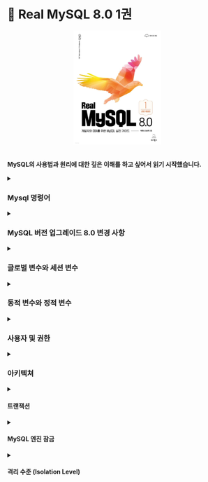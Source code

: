 # 📖 Real MySQL 8.0 1권

<div align = "center">
   <a href="https://www.yes24.com/Product/Goods/102819435">
<img src="https://raw.githubusercontent.com/buinq/imageServer/main/img/image-20230621184411106.png" alt="image-20230621184411106"  style="width:200px;"/>
  </a>
</div>

<br>

**MySQL의 사용법과 원리에 대한 깊은 이해를 하고 싶어서 읽기 시작했습니다.**



<details>

<summary><h3> Mysql 명령어 </h3></summary>



### 📌 cmd에서 접속

```
cmd> mysql -uroot -p //입력 후 패스워드 입력
```

<br>

### 📌 버전 확인

```sql
mysql> SELECT VERSION();
```

<br>

### 📌 데이터 베이스 확인

```sql
mysql> SHOW DATABASES;
```

<br>

### 📌 시스템 변수

```sql
SHOW GLOBAL VARIABLES; -- 시스템 변수 조회

SET 시스템변수=값 -- 시스템 변수 값 동적 변경 (GLOBAL 붙일 시 글로벌 변수에 적용)

SET PERSIST 시스템변수=값 -- 글로벌 변수 변경 및 설정 파일 반영

SET PERSIST_ONLY 시스템변수=값 -- 설정 파일에만 변경사항 적용

RESET PERSIST 시스템변수 -- SET PERSIST로 변경했던 사항 삭제, 현재 서버에는 적용되지 않음

```

<br>

### 📌 설정 파일 위치 및 순서 확인

MySQL은 단 하나의 설정 파일을 사용한다. 리눅스 혹은 유닉스의 경우 `my.cnf` 윈도우 계열은 `my.ini` 를 사용한다.

MySQL 서버는 지정된 여러 개의 디렉터리를 순차적으로 탐색하면서 처음 발견된 `my.cnf` 파일을 사용한다.

<br>

```
cmd> mysql --help // cmd 창에서 입력
```

위 명령어를 입력하면



```
Default options are read from the following files in the given order:
C:\WINDOWS\my.ini C:\WINDOWS\my.cnf C:\my.ini C:\my.cnf C:\Program Files\MySQL\MySQL Server 8.0\my.ini C:\Program Files\MySQL\MySQL Server 8.0\my.cnf
```

위와 같은 내용을 확인할 수 있다.

내 컴퓨터의 경우 `C:\WINDOWS\my.ini` 를 제일 우선적으로 참조한다.

<br>

### 📌 8.0 업그레이드 시 변경 사항 체크

```sql
-- mysqlcheck을 이용한 손상되거나 호환되지 않는 파일 확인
cmd> mysqlcheck -u root -p --all-databases --check-upgrade

-- 외래키 이름 길이 체크
mysql> SELECT TABLE_SCHEMA, TABLE_NAME FROM information_schema.TABLES WHERE TABLE_NAME IN  
(SELECT LEFT(SUBSTR(ID,INSTR(ID,'/')+1),INSTR(SUBSTR(ID,INSTR(ID,'/')+1),'_ibfk_')-1) 
FROM information_schema.INNODB_SYS_FOREIGN
WHERE LENGTH(SUBSTR(ID,INSTR(ID,'/')+1))> 64);

-- 공용 테이블 스페이스에 저장된 파티션이 있는지 체크
mysql> SELECT DISTINCT NAME, SPACE, SPACE_TYPE FROM information_schema.INNODB_SYS_TABLES
WHERE NAME LIKE '%#P#%' AND SPACE_TYPE NOT LIKE '%Single%';
```

<br>

### 📌 기본 인증 방식을 Native Authentication 으로 변경

```sql
SET GLOBAL default_authentication_plugin="mysql_native_password"
```

<br>

### 📌 비밀번호 변경 및 2중 비밀번호 설정

```sql
-- 비밀번호 변경
mysql> ALTER USER 'root'@'localhost' IDENTIFIED BY 'new_password';

-- 기존 비밀번호를 세컨더리 비밀번호로 설정하고 변경
mysql> ALTER USER 'root'@'localhost' IDENTIFIED BY 'new_password' RETAIN CURRENT PASSWORD;

-- 세컨더리 비밀번호 삭제
mysql> ALTER USER 'root'@'localhost' DISCARD OLD PASSWORD;


```

<br>

### 📌 권한 부여

```sql
GRANT 권한 ON 스키마.테이블 TO 'user'@'localhost'
```

<br>

### 📌 버퍼 풀 상태 백업 및 복구

```sql
-- 서버 셧다운 전에 버퍼 풀 상태 백업
mysql> SET GLOBAL innodb_buffer_pool_dump_now=ON;

-- 서버 재시작후, 백업된 버퍼 풀 상태 복구
mysql> SET GLOBAL innodb_buffer_pool_dload_now=ON;
```









</details>


<details>

<summary><h3> MySQL 버전 업그레이드 8.0 변경 사항</h3></summary>



1️⃣ 사용자 인증 방식 변경

Caching SHA-2 Authentication 인증 방식이 기본 인증 방식으로 바뀌었다.

단, MySQL 5.7에 존재했던 계정은 여전히 Native Authentication 인증 방식을 사용한다.

만약 Native Authentication을 계속 사용하고자 한다면, MySQL 서버를 시작할 때

```
--default-authentication-plugin=mysql_native_password
```

위 파라미터를 활성화 해야한다.

<br>

2️⃣ 외래키 이름의 길이

MySQL 8.0 에서는 외래키 이름이 64글자로 제한된다.

<br>

3️⃣  인덱스 힌트

이전 버전에서 사용되던 인덱스 힌트가 있다면 성능 테스트를 수행해야한다. 8.0 부터는 성능 저하를 유발할 수 있기 때문이다.

<br>

그 외, 호환되지 않은 파일 혹은 파티션의 각 테이블 스페이스를 공용 테이블 스페이스에 저장 불가



> 📌 **업그레이드 제약 사항**
>
>  **동일 메이저 버전**에서 **마이너 버전 간 업그레이드**는 데이터 파일 변경 없이 진행되며, **여러 버전을 건너뛰어서 업그레이드하는 것도 허용**.
>
> 단, **메이저 버전 간** 업그레이드는 반드시 🚨 **직전 버전에서만 업그레이드 허용**



</details>

<details>

<summary><h3> 글로벌 변수와 세션 변수</h3></summary>

MySQL 서버는 설정 파일(ex.`my.cnf`)의 내용을 읽어 메모리나 작동 방식을 초기화하고, 접속된 사용자를 제어하기 위해 값을 별도로 저장해둔다.

이러한 값을 **시스템 변수** 라고 한다.

시스템 변수는 적용 범위에 따라 글로벌 변수와 세션 변수로 나뉘고, 동시에 존재하는 경우는 `Var Scope` 가 `Both` 이다.

<br>

**글로벌 변수**는 하나의 MySQL 서버 인스턴스에서 전체적으로 영향을 미치는 시스템 변수를 의미한다.

예로, MySQL 서버에서 단 하나만 존재하는 InnoDB 버퍼 풀 크기(innodb_buffer_pool_size)가 있다.

<br>

**세션 변수**는 클라이언트가 서버에 접속할 때 기본으로 부여하는 옵션의 기본값을 제어하는 데 사용된다.

기본값은 글로벌 변수이며, 각 클라이언트가 설정하는 값은 세션 변수가 된다.

예로, 쿼리 단위로 자동 커밋을 수행할지 여부를 결정하는 `autocommit` 변수가 있다.

</details>


<details>

<summary><h3> 동적 변수와 정적 변수</h3></summary>

서버가 기동 중인 상태에서 변경 가능하면 동적 변수, 불가능하면 정적 변수이다.

기본적으로는 설정 파일을 바탕으로 시스템 변수가 정해지지만, 서버를 재시작하지 않고도 `SET` 명령어로 변수 값을 변경할 수 있다.

다만, 이렇게 변경된 값은 기동 중인 인스턴스에서만 반영되고 설정 파일 내용은 바뀌지 않는다.

<br>

💡 MySQL 8.0 부터는 `SET PERSIST` 명령을 이용하면 **실행 중인 서버의 변수를 변경하면서 설정 파일로도 기록**된다고 한다.

만약, **현재 서버에는 적용하지 않고 설정 파일에만 적용**하고 싶다면, `SET PERSIST_ONLY` 명령어를 사용하면 된다.

단, `SET PERSIST` 는 글로벌 변수에만 적용된다.

<br>

`SET GLOBAL 변수명=값`  과 같이 입력하면 글로벌 변수를 변경하고 `GLOBAL` 을 생략하면 세션 변수를 조회하고 변경한다.

</details>

<details>

<summary><h3> 사용자 및 권한 </h3></summary>

<details>

<summary><h4> 📌 계정 생성</h4></summary>

시스템 계정은 데이터베이스 서버 관리자를 위한 계정이다.

계정 관리 · 다른 세션 또는 그 세션에서 실행 중인 쿼리 강제 종료 · 스토어드 프로그램 생성 시 DEFINER를 타 사용자로 설정을 할 수 있다.

MySQL 5.7 버전 까지는 `GRANT` 명령으로 권한의 부여와 동시에 계정 생성이 가능했다.

하지만, 8.0 버전 부터는 **`CREATE USER` 명령으로 생성하고, `GRANT` 명령은 권한 부여 역할로 구분해서 실행하도록 바뀌었다.**

<br>

계정을 생성하는 예시는 다음과 같다.

```sql
CREATE USER 'user'@'%'
IDENTIFIED WITH 'mysql_native_password' BY 'password'
REQUIRE NONE
PASSWORD EXPIRE INTERVAL 30 DAY
ACCOUNT UNLOCK
PASSWORD HISOTRY DEFAULT 
PASSWORD REUSE INTERVAL DEFAULT
PASSWORD REQUIRE CURRENT DEFAULT;
```

<br>

1️⃣  IDENTIFIED WITH

사용자의 인증 방식과 비밀번호를 설정한다.

`mysql_native_password` 인증 방식은 5.7 버전까지 기본으로 사용되던 방식이다.

8.0 부터는 `caching_sha2_password` 방식이 기본 인증 방식이지만, 이 인증 방식을 사용하기 위해서는 SSL/TLS 또는 RSA 키페어를 반드시 사용해야한다.

따라서 클라이언트에서 접속할 때 SSL 옵션을 활성화해야한다.

<br>

2️⃣ REQUIRE

SSL/TLS 채널을 사용할지 여부를 설정

<br>

3️⃣  PASSWORD EXPIRE

비밀번호의 유효 기간을 설정하는 옵션이다.

별도로 명시하지 않으면 `default_password_lifetime` 변수에 저장된 값으로 설정된다.

`NEVER` , `INTERVAL n DAY`(유효기간을 오늘부터 n일자로) 등 옵션이 있다.

<br>

4️⃣  PASSWORD HISTORY

한 번 사용했던 비밀번호를 사용하지 못하게 하는 설정이다.

`password_history` 시스템 변수에 저장된 개수만큼 이력을 저장한다.

`PASSWORD HISTORY n` 과 같은 방식으로 개수를 지정할 수 있다.

<br>

5️⃣  PASSWORD REUSE INTERVAL

한 번 사용했던 비밀번호 재사용 금지 기간을 설정하는 옵션이다.

<br>

6️⃣  PASSWORD REQUIRE

비밀번호가 만료되어 새로운 비밀번호로 변경할 때, 현재 비밀번호를 필요로 할지 말지를 결정하는 옵션이다.

<br>

7️⃣  ACCOUNT LOCK / UNLOCK

계정 생성 시 또는 `ALTER USER` 명령을 사용해 **계정 정보를 변경할 때** 계정을 사용하지 못하게 잠글지 여부를 결정




</details>


<details>

<summary><h4> 고수준 비밀번호</h4></summary>



```sql
// validate_password 컴포넌트 설치
mysql> INSTALL COMPONENT 'file://component_validate_password';

// validate_password 컴포넌트가 제공하는 시스템 변수 확인
mysql> show global variables like 'validate_password%';
+--------------------------------------+--------+
| Variable_name                        | Value  |
+--------------------------------------+--------+
| validate_password.check_user_name    | ON     |
| validate_password.dictionary_file    |        |
| validate_password.length             | 8      |
| validate_password.mixed_case_count   | 1      |
| validate_password.number_count       | 1      |
| validate_password.policy             | MEDIUM |
| validate_password.special_char_count | 1      |
+--------------------------------------+--------+
```

`validate_password_policy` 의 경우 `LOW` 는 비밀번호의 길이만 검증, `MEDIUM`은 길이와 숫자, 대소문자, 특수문자의 배합을 검증

`STRONG` 은 금칙어가 포함되어있는지 까지 검증한다.

이러한 금칙어는 `validate_password.dictionary_file` 시스템 변수에 금칙어가 저장된 `txt` 파일을 등록하면 된다.



</details>

<details>

<summary><h4> 역할(Role)</h4></summary>

MySQL에서 역할(Role) 은 계정과 유사한데, 계정에게 특정 권한을 묶어서 부여하는 방법이다.

```sql
mysql> CREATE ROLE role_emp_read, role_emp_write;

mysql> GRANT SELECT ON employees.* TO role_emp_read;
mysql> GRANT INSERT, UPDATE, DELETE ON employees.* TO role_emp_write;

mysql> GRANT role_emp_read TO 계정@'localhost';

mysql> SET ROLE 'role_emp_read';
```

위와 같이, 빈 껍데기 형태의 역할을 CREATE 한다.

그리고, 각 역할에 적절한 권한을 부여한다.

권한이 있는 역할은 계정에 부여하면, 역할이 갖는 권한을 계정이 갖게 된다.

그리고 `SET ROLE` 명령어로 활성화 시켜주어야 한다.

참고로, 계정이 로그아웃되면 역할이 비활성화되는데

`SET GLOBAL activate_all_roles_on_login=ON;` 명령어로 자동 활성화를 설정해둘 수 있다.



</details>


</details>

<details>
<summary><h3> 아키텍쳐 </h3></summary>

<details>

<summary><h4> MySQL 서버</h4></summary>

<img src="https://raw.githubusercontent.com/buinq/imageServer/main/img/image-20230628063130405.png" alt="image-20230628063130405" style="width:500px;" />

MySQL 서버는 크게 ***MySQL 엔진***과 ***스토리지 엔진***으로 구분할 수 있다.

MySQL 엔진이 운전자라면 스토리지 엔진은 자동차 역할이라고 할 수 있다.

그리고 운전대에 해당하는 역할을 ***핸들러*** 라고 표현하는데, MySQL 엔진이 스토리지 엔진에게 명령할 때 사용하는 것이다.

MySQL 엔진은 요청된 SQL 문장을 분석하거나 최적화하는 등 DBMS의 두뇌에 해당하는 처리를 수행한다.

실제 데이터를 디스크 스토리지에 저장하거나 데이터를 읽어오는 역할은 스토리지 엔진이 전담한다.



<br>



<img src="https://raw.githubusercontent.com/buinq/imageServer/main/img/image-20230628064315731.png" alt="image-20230628064315731" style="width:500px;" />

MySQL은 스레드 기반으로 동작한다.

`FOREGROUND` 와 `BACKGROUND` 스레드가 존재한다.

<br>

`FOREGROUND` 스레드는 서버에 접속된 클라이언트 수만큼 존재하고 **각 클라이언트 사용자가 요청하는 쿼리 문장을 처리**한다.

작업을 마치고 커넥션을 종료하면 담당하던 스레드는 스레드 캐시로 돌아간다.

스레드 캐시에 유지할 수 있는 최대 스레드 개수는 `thread_cache_size` 변수로 설정한다.

데이터를 데이터 버퍼나 캐시로부터 가져오며, 버퍼나 캐시가 없는 경우에는 직접 디스크의 데이터나 인덱스 파일로부터 데이터를 읽어와서 작업을 처리한다.

<br>

`BACKGROUND` 스레드는 **로그를 디스크에 기록하는 로그 스레드와 데이터를 디스크로 내려쓰는 작업을 처리하는 쓰기 스레드 역할이 주 역할**이다.

`innodb_write_io_threads` 와 `innodb_read_io_threads` 시스템 변수로 스레드의 개수를 설정한다.

<br>

MySQL에서 사용되는 메모리 공간은 크게 **글로벌 메모리 영역**과 **로컬 메모리 영역**으로 구분할 수 있다.

글로벌 메모리 영역은 모든 스레드에 공유되고 일반적으로 하나의 메모리 공간만 할당된다.

로컬 메모리 영역은 MySQL 서버상에 존재하는 클라이언트 스레드가 쿼리를 처리하는 데 사용하는 메모리 영역이다.

<br>

</details>





<details>

<summary><h4> 쿼리 실행 구조</h4></summary>

<img src="https://raw.githubusercontent.com/buinq/imageServer/main/img/image-20230704160520887.png" alt="image-20230704160520887" style="zoom:80%;" />



**쿼리 파서**는 사용자 요청으로 들어온 쿼리 문장을 MySQL이 인식할 수 있는 최소 단위의 어휘로 분리해내는 작업을 한다. 이 과정에서 문법 오류를 발견할 수 있다.

**전처리기**는 쿼리 문장에 구조적인 문제점이 있는지 확인한다. 각 토큰을 테이블 이름이나 칼럼 이름 또는 내장 함수와 같은 개체를 매핑해 존재 여부와 접근 권한 등을 확인한다.

**옵티마이저**는 DBMS의 두뇌에 해당한다. 쿼리를 가장 빠르게 처리하기 위한 판단을 한다.

**실행 엔진**은 핸들러(스토리지 엔진)에게 작업을 요청하고 결과를 받아 다시 처리하는 역할을 수행한다.

**핸들러(스토리지 엔진)**은 MySQL 서버 말단에서 실행 엔진의 요청에 따라 데이터를 디스크로 저장하고 디스크로부터 읽어 오는 역할을 한다. MyISAM 혹은 InnoDB가 있다.

</details>





<details>

<summary><h4> 스레드 풀</h4></summary>

엔터프라이즈 에디션을 스레드 풀 기능을 제공하지만 커뮤니티 에디션은 Percona Server 라는 플러그인 형태로 작동하게 구현되어 있다.

스레드 풀은 내부적으로 사용자의 요청을 처리하는 스레드 개수를 줄여서 동시 처리되는 요청이 많다 하더라도 **CPU가 제한된 개수의 스레드 처리에만 집중하도록 해서 서버의 자원 소모를 줄이는 것이 목적**이다.

단, 스케줄링 과정에서 CPU 시간을 제대로 확보하지 못하는 경우에는 쿼리 처리가 더 느려지는 사례도 발생할 수 있다.  

<br>

MySQL 서버가 처리해야할 요청이 생기면 스레드 풀로 처리를 이관하는데,  

만약 스레드 풀이 처리 중인 작업이 있는 경우 `thread_poll_stall_limit` 에 정의된 밀리초만큼 여유가 있는 스레드를 기다리고  

`thread_poll_oversubscribe` 시스템 변수(기본값 3)에 설정된 개수만큼 추가로 더 받아들여서 처리한다.  

이 값이 너무 크면 스케줄링해야 할 스레드가 많아져서 비효율적으로 작동할 수 있다. 

<br>

Percona Server의 스레드 풀 플러그인은 특정 트랜잭션이나 쿼리를 우선적으로 처리할 수 있는 기능도 제공한다.

</details>



<details>

<summary><h4> InnoDB 스토리지 엔진 아키텍처</h4></summary>

1️⃣   프라이머리 키에 의한 클러스터링

***InnoDB***는 MySQL에서 사용할 수 있는 스토리지 엔진 중 거의 유일하게 **레코드 기반의 잠금을 제공**하며, 그 때문에 높은 동시성 처리가 가능하고 안정적이며 성능이 뛰어나다.

모든 테이블은 기본적으로 프라이머리 키를 클러스터링 인덱스로 사용하여 범위 스캔을 빨리 처리할 수 있다.

<br>

2️⃣   외래 키 지원

**외래 키** 기능을 지원한다.

부모 테이블과 자식 테이블 모두 해당 칼럼에 인덱스 생성이 필요하고 

데이터 변경 시 부모 테이블이나 자식 테이블에 데이터가 있는지 체크해야하기 때문에 

잠금이 여러 테이블로 전파되어 데드락이 발생할 수 있으므로 주의해야한다.

`foreign_key_checks` 변수를 `OFF` 로 설정하면 외래 키 관계에 대한 체크 작업을 일시적으로 멈출 수 있다. 

<br>

3️⃣   MVCC(Multi Version Concurrency Control)

디스크에 있는 데이터를 변경하면 버퍼 풀에는 변경된 레코드가 보관되고, 언두 로그(Undo log)에는 변경 되기 전 레코드가 보관된다.

이 상황에서 격리 수준이 READ_UNCOMMITTED인 경우에는 버퍼 풀에 변경된 사항을 반환하고 

그 외에는 변경되기 전 데이터가 있는 언두 영역의 데이터를 반환한다.

<br>

이 상황에서 Commit 이 이루어지면 버퍼 풀에 있는 데이터가 디스크에 반영되고 Rollback을 실행하면 언두로그에 있는 데이터를 버퍼 풀로 다시 복구한다.

<br>

즉, **하나의 레코드에 대해 2개의 버전이 유지되고, 필요에 따라 어느 데이터가 보여지는지 여러 가지 상황에 따라 달라지는 구조를 MVCC**라 한다.

MVCC의 InnoDB 버퍼와 언두 로그 방식이 잠금 없이 일관된 읽기를 할 수 있도록 해준다.

<br>

4️⃣   자동 데드락 감지

데드락 감지 스레드가 주기적으로 교착 상태에 빠진 트랜잭션들을 찾아서 그 중 하나를 강제 종료한다.

이때, **트랜잭션의 언두 로그 레코드를 더 적게 가진 트랜잭션**이 롤백의 대상이 된다.

`innodb_table_locks` 변수를 활성화 하면 테이블 레벨의 잠금까지 감지할 수 있으므로, 특별한 이유가 없다면 활성화 하는 것이 좋다.

<br>

동시 처리 스레드가 매우 많아져서 각 트랜잭션이 가진 잠금의 개수가 많아지면 많은 CPU 자원을 소모하고 서비스 처리 속도에 악영향을 줄 수 있다.

이런 경우에는, `innodb_deadlock_detect` 를 `OFF`로 설정하면 데드락 감지 스레드는 작동하지 않는다.

따라서, 데드락 상황이 발생하면 무한정 대기하게 될 것이다.

대신, `innodb_lock_wait_timeout` 변수를 활성화 하면, 이런 데드락 상황에서 일정 시간이 지나면 자동으로 요청이 실패하고 에러를 반환하도록 할 수 있다.

<br>

5️⃣   자동화된 장애 복구

InnoDB 데이터 파일은 기본적으로 MySQL 서버가 시작될 때 항상 자동 복구를 수행한다.

자동 복구될 수 없는 손상이 있다면 자동 복구를 멈추고 MySQL 서버는 종료돼 버린다.

<br>

이런 경우 `innodb_force_recovery` 시스템 변수를 설정해서 서버를 시작해야한다. (로그 파일 손상 시 6, 데이터 파일 손상시 1)

InnoDB 스토리지 엔진이 데이터 파일이나 로그 파일의 손상 여부 검사 과정을 선별적으로 진행할 수 있게 한다. 

<br>

MySQL 서버가 기동되고 InnoDB 테이블이 인식된다면 `mysqldump`를 이용해 백업하고 그 데이터로 다시 MySQL 서버의 DB와 테이블을 생성하는 것이 좋다.

<br>

6️⃣   InnoDB 버퍼 풀

 InnoDB 스토리지 엔진에서 가장 핵심적인 부분이다.

**디스크 데이터 파일이나 인덱스 정보를 메모리에 캐시해 두는 공간**이다.

쓰기 작업을 지연시켜 일괄 작업으로 처리할 수 있게 해주는 버퍼 역할도 같이 한다.

`innodb_buffer_pool_size` 변수로 크기를 설정할 수 있으며, 동적으로 버퍼풀의 크기를 확장할 수 있다.

<br>

내부 잠금 경합을 줄이기 위해 버퍼 풀을 여러 개로 쪼개어 관리하는데, `innodb_buffer_pool_instances` 변수로 설정할 수 있다.

전체 메모리가 1GB 미만 인경우는 1개이고, 기본적으로 8개로 초기화된다.

<br>

📌 **버퍼 풀의 구조**

버퍼 풀은 LRU 리스트와 플러시 리스트, 프리 리스트라는 3개의 자료구조를 관리한다.

**프리 리스트**는 비어있는 페이지들의 목록이며, 사용자의 쿼리가 새롭게 디스크의 데이터 페이지를 읽어와야 하는 경우 사용된다.

**LRU 리스트**는 디스크로부터 한 번 읽어온 페이지를 최대한 오랫동안 InnoDB 버퍼풀의 메모리에 유지해서 디스크 읽기를 최소화하는 것이다.

**플러시 리스트**는 디스크로 동기화되지 않은 데이터를 가진 더티 페이지의 변경 시점 기준의 페이지 목록을 관리한다.

일단 한번 변경이 가해진 데이터 페이지는 플러시 리스트에 관리되고 특정 시점이 되면 디스크로 기록된다.

<br>

데이터가 변경되면 변경 내용을 **리두 로그**에 기록하고 **버퍼 풀의 데이터 페이지**에도 변경 내용을 반영한다. 

따라서, 리두 로그의 각 엔트리는 특정 버퍼 풀의 데이터 페이지와 연결된다.

💡 InnoDB 버퍼 풀의 데이터 캐싱 기능과 쓰기 버퍼링 두 가지 기능을 향상시키려면 버퍼 풀의 메모리 공간만 키운다고 해결되지 않는다.

<br>



📌 **플러시 리스트 플러시**

InnoDB는 리두 로그 공간 재활용을 위해 주기적으로 오래된 리두 로그 공간을 비워야 한다.

리두 로그 공간이 지워지려면 반드시 더티 페이지가 먼저 디스크로 동기화 되어야 한다.

이때, **플러시 리스트 플러시 함수를 호출**해서 **오래전에 변경된 데이터 페이지 순서대로 디스크에 동기화**하는 작업을 수행한다.

한번에 **얼마나 많은 더티 페이지를 디스크로 기록**하느냐에 따라 **사용자의 쿼리 처리가 악영향을 받지 않으면서 부드럽게 처리**된다. 

<br>

📌 **LRU 리스트 플러시**

사용빈도가 낮은 데이터 페이지들을 제거해서 새로운 페이지들을 읽어올 공간이 필요하다.

이때, **LRU 리스트 플러시 함수**가 사용된다.

더티 페이지는 디스크에 동기화되고, 클린 페이지는 즉시 프리 리스트로 페이지를 옮긴다.

<br>

7️⃣   Double Write Buffer

**더티 페이지가 디스크로 잘 동기화 되었는지 확인하기 위해 존재한다.**

Double Write 버퍼에 더티 페이지를 기록하고 디스크에 쓰기를 실행한다.

동기화 작업 중간에 시스템 오류로 작업이 중단되면, **InnoDB는 재시작될 때 항상 Double Write 버퍼의 내용과 데이터 파일의 페이지들을 모두 비교**해서

다른 내용을 담고 있는 페이지가 있으면 **Double Write 버퍼의 내용을 데이터 파일의 페이지로 복사**한다.

<br>

8️⃣   언두로그

언두 로그는 특정 데이터가 변경되면, 변경되기 전 데이터를 보관한다.

이 언두 로그의 내용을 보여주느냐에 따라 트랜잭션 격리 수준을 분리할 수 있다.

트랜잭션이 하나라도 진행 중이면 언두 로그는 계속 보존되므로, 오랫동안 특정 트랜잭션이 방치되면 언두 로그 저장 공간이 계속 증가하므로 성능이 저하될 수 있다.

언두 로그 공간이 남는 것은 크게 문제가 되지 않지만, 부족한 경우에는 트랜잭션을 시작할 수 없는 심각한 문제가 발생하므로 조심해야한다.

<br>

9️⃣    체인지 버퍼

데이터 변경 시, 인덱스를 업데이트 하는 작업도 필요하다.

변경해야할 인덱스 페이지가 버퍼 풀에 있으면 바로 업데이트를 수행하지만, 디스크로부터 읽어와서 업데이트를 하는 경우에는 임시 공간에 저장해두는데

이 임시 공간이 체인지 버퍼이다.

<br>

🔟   리두로그

**서버가 비정상적으로 종료되었을 때, 데이터 파일에 기록되지 못한 데이터를 잃지 않게 해주는 안전장치**다.

데이터 변경 내용을 리두 로그에 먼저 기록하여, 비정상 적인 종료 시 기록해놓은 리두 로그를 이용해 복구한다.

**커밋됐지만 데이터 파일에 기록되지 않은 데이터**는 리두 로그에 저장된 데이터를 다시 기록하면 해결할 수 있다.

<br>

트랜잭션이 커밋되면 즉시 디스크로 기록되도록 해야 서버가 비정상적으로 종료됐을 때, 

장애 직전까지의 트랜잭션 커밋 내용이 리두 로그에 기록될 수 있고, 장애 직전 시점으로 복구할 수 있다.

<br>

대용량 데이터를 한번에 적재하는 경우 리두 로그를 비활성화해서 데이터의 적재 시간을 단축시키는 경우도 있다.

단, 비활성화했다면 작업이 끝난 후 꼭 활성화해야한다.

<br>

1️⃣1️⃣   어댑티브 해시 인덱스

사용자가 수동으로 생성하는 인덱스가 아니라 InnoDB 스토리지 엔진에서 사용자가 자주 요청하는 데이터에 대해 자동으로 생성하는 인덱스이다.

어댑티브 해시 인덱스는 B-Tree 검색 시간을 줄여주기 위해 도입된 기능이다.

자주 읽히는 데이터 페이지의 키 값을 해시 인덱스로 만들고 즉시 찾아갈 수 있어 B-Tree 의 루트 노드부터 리프 노드까지 찾아가는 비용이 없어져 성능이 빨라진다.

따라서, 어댑티브 해시 인덱스는 버퍼 풀에 올려진 데이터 페이지에 대해서만 관리된다.

<br>

어댑티브 해시 인덱스는 데이터 페이지를 메모리 내에서 접근하는 것을 더 빠르게 만드는 기능이기 때문에 데이터 페이지를 디스크에서 읽어오는 경우가 빈번하면 큰 도움을 받지 못한다.

</details>



</details>







<details>

<summary><h4> 트랜잭션 </h4></summary>

트랜잭션은 DB에 요청하는 작업의 단위이며 데이터의 정합성을 보장하기 위한 기능이다.

하나의 트랜잭션 안에는 여러개의 질의가 있을 수 있으며, 하나의 트랜잭션이 가진 질의들은 모두 적용되거나 모두 적용되지 않아야 ACID의 A(원자성)을 보장할 수 있다.

원자성을 보장하지 않으면 쿼리 중 일부라도 오류가 발생하는 경우에 부분 업데이트 현상이 발생하고, 다시 작업 전 상태로 돌려야하는 처리 작업이 추가될 수 있다.

트랜잭션의 범위는 기능에 맞게 묶고 범위를 최소화하는 것이 좋다.

데이터를 읽거나 메일 전송과 같은 부가기능이 묶여있으면 장애가 전파되어 DB가 정상적으로 동작하지 않을 수 있기 때문이다.

참고로, MyISAM 의 경우 트랜잭션을 지원하지 않으며 InnoDB의 경우 트랜잭션을 지원한다.

</details>





<details>

<summary><h4> MySQL 엔진 잠금 </h4></summary>

MySQL은 MySQL 엔진과 스토리지 엔진으로 나뉘어 진다고 했다.

MySQL 엔진 잠금은 모든 스토리지 엔진에 영향을 미치는 잠금이다.



1️⃣    **글로벌 락**

글로벌 락(GLOBAL LOCK)은 `FLUSH TABLES WITH READ LOCK` 명령으로 획득할 수 있고 가장 범위가 큰 잠금이다.

한 세션에서 글로벌 락을 획득하면 다른 세션에서 `SELECT` 를 제외한 대부분의 DDL 문장이나 DML 문장을 실행하는 경우 락이 해제될 때까지 대기 상태로 남는다.

InnoDB 같은 경우에는 트랜잭션을 지원하기 때문에, 모든 데이터 변경 작업을 멈추는 글로벌 락을 쓰기엔 비효율적이라서 백업 락이 도입되었다.

백업락은 백업 작업이 진행되는 동안에 다른 트랜잭션은 해당 테이블에 대한 수정 작업을 진행할 수 없다.

<br>

2️⃣    **테이블 락**

테이블 락은 개별 테이블 단위로 설정되는 잠금이다.

명시적으로도 사용할 수 있고 묵시적으로도 사용할 수 있다.

`LOCK TABLES table_name [ READ | WRITE ]` 명령으로 획득할 수 있으며, `UNLOCK TABLES` 명령으로 잠금을 반납할 수 있다.

<br>

묵시적인 테이블 락은 데이터를 변경하는 쿼리를 실행하면 발생하고, 쿼리가 완료된 후 자동 해제된다.

InnoDB의 경우 레코드 기반의 잠금을 지원하기 때문에, 대부분의 데이터 변경(DML) 쿼리에서는 무시되고 스키마를 변경하는 쿼리의 경우에만 영향을 미친다.

<br>

3️⃣   **네임드 락**

네임드 락은 `GET_LOCK()` 함수를 이용해 임의의 **문자열에 대해 잠금을 설정할 수 있다.**

네임드 락은 많은 레코드에 대해서 복잡한 요건으로 레코드를 변경하는 트랜잭션에 유용하게 사용할 수 있다.

한꺼번에 많은 레코드를 변경하는 쿼리는 데드락의 원인이 될 수 있기 때문에 동일 데이터를 변경하거나 참조하는 프로그램끼리 분류해서 네임드 락을 걸고 쿼리를 실행하면 간단히 해결할 수 있다.

<br>

4️⃣   **메타데이터 락**

메타데이터 락은 데이터베이스 객체의 이름이나 구조를 변경하는 경우에 획득하는 잠금이다.

명시적으로 획득하거나 해제할 수 있는 것은 아니고 `RENAME TABLE tab_a TO tab_b` 와 같이 테이블의 이름을 변경하는 경우 자동으로 획득하는 잠금이다.




</details>





<details>

<summary><h4> 격리 수준 (Isolation Level) </h4></summary>

**트랜잭션의 격리 수준**이란 여러 트랜잭션이 동시에 처리될 때,

특정 트랜잭션이 다른 트랜잭션에서 변경하거나 조회하는 데이터를 볼 수 있게 허용할지 말지를 결정하는 것이다.

일반적인 온라인 서비스 용도의 데이터베이스는 READ COMMITTED와 REPEATABLE READ 중 하나를 사용한다.

Oracle 같은 DBMS 에서는 주로 READ COMMITTED 수준을, MySQL 에서는 REPEATABLE READ를 주로 사용한다.



### 1. READ UNCOMMITTED

각 트랜잭션에서의 변경 내용이 COMMIT 이나 ROLLBACK 여부에 상관없이 다른 트랜잭션에서 보인다.



<img src="https://raw.githubusercontent.com/buinq/imageServer/main/img/image-20230724182338306.png" alt="image-20230724182338306"  />



위와 같은 상황에서 세션 A 의 트랜잭션이 COMMIT 되기 전에 변경한 데이터를 세션 B와 세션 C에서 확인할 수 있다.

이처럼 어떤 트랜잭션에서 처리한 작업이 완료되지 않았는데도 다른 트랜잭션에서 볼 수 있는 현상을 더티 리드(Dirty Read)라 한다.

만약, 세선 A에서 COMMIT 전에 다시 데이터를 변경하면 세션 B와 세션 C는 데이터가 다시 변경되었음을 파악할 수 없어 문제를 일으킬 수 있다.

<br>



### 2. READ COMMITTED

오라클 DBMS에서 기본으로 사용하는 격리 수준이며, COMMIT이 완료된 데이터만 다른 트랜잭션에서 조회할 수 있기 때문에 더티 리드 현상이 발생하지 않는다.



<img src="https://raw.githubusercontent.com/buinq/imageServer/main/img/image-20230724182753120.png" alt="image-20230724182753120"  />



단, **NON-REPEATABLE READ** 현상이 발생할 수 있다.

왜냐하면, 어쨌든 다른 트랜잭션이 COMMIT 을 해버리면 데이터에 변화가 발생하고,

COMMIT 전과 COMMIT 후에 같은 쿼리를 실행했을 때 결과가 동일하지 않을 수 있기 때문이다.

위 상황만 봐도, 처음에는 COST 가 10000 으로 조회되었지만, 다른 트랜잭션이 5000으로 UPDATE 하고 COMMIT 을 해버려서 두번째 질의에서는 다른 결과가 나타남을 확인할 수 있다.

<br>

### 3. REPEATABLE READ

MySQL의 InnoDB 스토리지 엔진에서 기본적으로 사용되는 격리 수준이다.

InnoDB 스토리지 엔진은 트랜잭션이 ROLLBACK 될 가능성에 대비해 변경되기 전 레코드를 언두 공간에 백업해두고 실제 레코드 값을 변경한다.

이러한 변경 방식을 MVCC라고 한다.

<img src="https://raw.githubusercontent.com/buinq/imageServer/main/img/image-20230724183928533.png" alt="image-20230724183928533"  />

데이터를 변경하면, 버퍼 풀에는 변경된 데이터가 적용되고 언두 로그에는 변경 전 데이터가 보관된다.

그리고 커밋하게 되면, 버퍼 풀에 있던 변경 사항은 실제 테이블에 적용된다.

단, 데이터 변경을 커밋하기 전, 다른 세션에서 트랜잭션을 시작했다면, 언두 로그에 있는 데이터 (변경 전 데이터) 를 조회해서 항상 같은 결과를 반환한다.

<br>

🚨 만약, 질의에 `FOR SHARE` 이나 `FOR UPDATE` 를 포함해서 질의하는 경우, 변경된 데이터를 읽을 수 있다.

<img src="https://raw.githubusercontent.com/buinq/imageServer/main/img/image-20230724184711041.png" alt="image-20230724184711041"  />

왜냐하면, 위와 같은 조건이 붙은 질의는 언두로그가 아닌 테이블에 접근해서 데이터를 조회하기 때문에

변경된 값을 가져오기 떄문이다.

<br>

### 4. SERIALIZABLE

가장 엄격한 격리 수준이다.

그만큼 동시 처리 성능이 떨어진다.

읽기 작업도 락을 획득해야만 하며, 동시에 다른 트랜잭션은 락이 잠겨있는 레코드를 변경할 수 없게 된다.

<img src="https://raw.githubusercontent.com/buinq/imageServer/main/img/image-20230724185053010.png" alt="image-20230724185053010"  />

다른 트랜잭션이 접근한 레코드는 커밋되기 전까지 다른 트랜잭션에서는 모든 작업을 할 수 없다.




</details>

